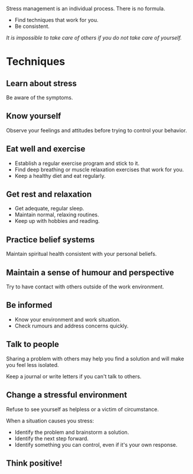 [Title]: # (Help yourself manage stress)
[Order]: # (8)

Stress management is an individual process. There is no formula. 

*	Find techniques that work for you.
*	Be consistent.

_It is impossible to take care of others if you do not take care of yourself._

# Techniques

## Learn about stress

Be aware of the symptoms.

## Know yourself

Observe your feelings and attitudes before trying to control your behavior.

## Eat well and exercise

*	Establish a regular exercise program and stick to it. 
*	Find deep breathing or muscle relaxation exercises that work for you. 
*	Keep a healthy diet and eat regularly.

## Get rest and relaxation

*	Get adequate, regular sleep. 
*	Maintain normal, relaxing routines.
*	Keep up with hobbies and reading.

## Practice belief systems

Maintain spiritual health consistent with your personal beliefs.

## Maintain a sense of humour and perspective

Try to have contact with others outside of the work environment.

## Be informed

*	Know your environment and work situation. 
*	Check rumours and address concerns quickly.

## Talk to people 

Sharing a problem with others may help you find a solution and will make you feel less isolated. 

Keep a journal or write letters if you can't talk to others. 

## Change a stressful environment

Refuse to see yourself as helpless or a victim of circumstance. 

When a situation causes you stress:

*	Identify the problem and brainstorm a solution. 
*	Identify the next step forward.  
*	Identify something you can control, even if it's your own response. 

## Think positive!
